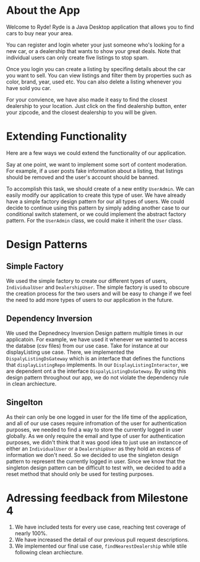 # About the App

Welcome to Ryde! Ryde is a Java Desktop application that allows you to find cars to buy near your area. 

You can register and login wheter your just someone who's looking for a new car, or a dealership that wants to show your great deals. Note that individual users can only create five listings to stop spam.

Once you login you can create a listing by specifing details about the car you want to sell. You can view listings and filter them by properties such as color, brand, year, used etc. You can also delete a listing whenever you have sold you car. 

For your convience, we have also made it easy to find the closest dealership to your location. Just click on the find dealership button, enter your zipcode, and the closest dealership to you will be given.

# Extending Functionality 

Here are a few ways we could extend the functionality of our application.

Say at one point, we want to implement some sort of content moderation. For example, if a user posts fake information about a listing, that listings should be removed and the user's account should be banned. 

To accomplish this task, we should create of a new entity `UserAdmin`. We can easily modify our application to create this type of user. We have already have a simple factory design pattern for our all types of users. We could decide to continue using this pattern by simply adding another case to our conditional switch statement, or we could implement the abstract factory pattern. For the `UserAdmin` class, we could make it inherit the `User` class. 

# Design Patterns

## Simple Factory
We used the simple factory to create our different types of users, `IndividualUser` and `DealershipUser`. The simple factory is used to obscure the creation process for the two users and will be easy to change if we feel the need to add more types of users to our application in the future. 

## Dependency Inversion
We used the Depnednecy Inversion Design pattern multiple times in our applicatoin. For example,  we have used it whenever we wanted to access the databse  (csv files) from our use case. Take for instance at our displayListing use case. There, we implemented the `DispalyListingDsGateway` which is an interface that defines the functions that `displayListingRepo` implements. In our `DisplayListingInteractor`, we are dependent ont a the interface `DispalyListingDsGateway`. By using this design pattern throughout our app, we do not violate the dependency rule in clean archiecture. 

## Singelton
As their can only be one logged in user for the life time of the application, and all of our use cases require infromation of the user for authentication purposes, we needed to find a way to store the currently logged in user globally. As we only require the email and type of user for authentication purposes, we didn't think that it was good idea to just use an instancce of either an `IndividualUser` or a `DealershipUser` as they hold an excess of information we don't need. So we decided to use the singleton design pattern to represent the currently logged in user. Since we know that the singleton design pattern can be difficult to test with, we decided to add a reset method that should only be used for testing purposes. 

# Adressing feedback from Milestone 4

1. We have included tests for every use case, reaching test coverage of nearly 100%.
2. We have increased the detail of our previous pull request descriptions.
3. We implemented our final use case, `findNearestDealership` while stile following clean archiecture.
